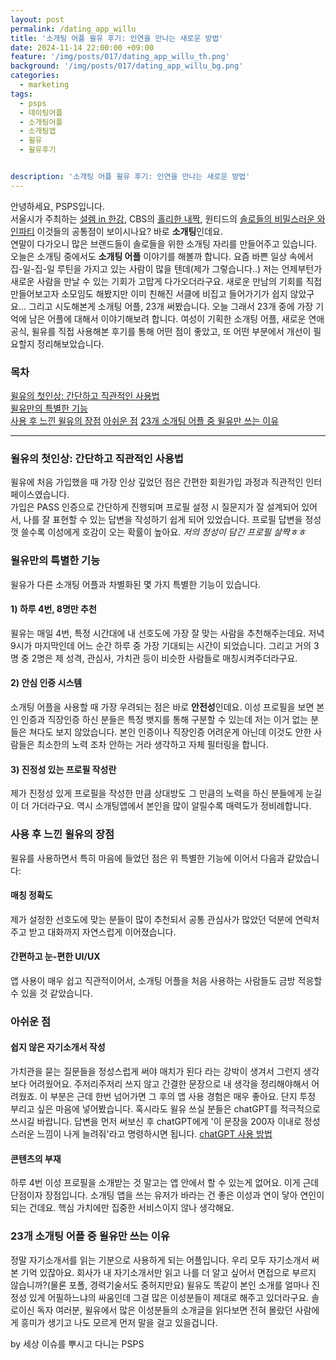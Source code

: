 ```yaml
---
layout: post
permalink: /dating_app_willu
title: '소개팅 어플 윌유 후기: 인연을 만나는 새로운 방법'
date: 2024-11-14 22:00:00 +09:00
feature: '/img/posts/017/dating_app_willu_th.png'
background: '/img/posts/017/dating_app_willu_bg.png'
categories:
  - marketing
tags:
  - psps
  - 데이팅어플
  - 소개팅어플
  - 소개팅앱
  - 윌유
  - 윌유후기


description: '소개팅 어플 윌유 후기: 인연을 만나는 새로운 방법'
---
```


안녕하세요, PSPS입니다.  
서울시가 주최하는 [설렘 in 한강](https://hangang.seoul.go.kr/www/eventMng/detail.do?srchType=list&mid=538&evntSn=247), CBS의 [홀리한 내짝](https://www.youtube.com/watch?v=kNMAvzb6um4&t=4s), 원티드의 [솔로들의 비밀스러운 와인파티](https://www.wanted.co.kr/events/wintermagic2024?trk=feed_main-feed-card_feed-article-content) 이것들의 공통점이 보이시나요? 바로 **소개팅**인데요.  
연말이 다가오니 많은 브랜드들이 솔로들을 위한 소개팅 자리를 만들어주고 있습니다. 오늘은 소개팅 중에서도 **소개팅 어플** 이야기를 해볼까 합니다.
요즘 바쁜 일상 속에서 집-일-집-일 루틴을 가지고 있는 사람이 많을 텐데(제가 그렇습니다..) 저는 언제부턴가 새로운 사람을 만날 수 있는 기회가 고맙게 다가오더라구요. 새로운 만남의 기회를 직접 만들어보고자 소모임도 해봤지만 이미 친해진 서클에 비집고 들어가기가 쉽지 않았구요... 그리고 시도해본게 소개팅 어플, 23개 써봤습니다. 오늘 그래서 23개 중에 가장 기억에 남은 어플에 대해서 이야기해보려 합니다. 여성이 기획한 소개팅 어플, 새로운 연애공식, 윌유를 직접 사용해본 후기를 통해 어떤 점이 좋았고, 또 어떤 부분에서 개선이 필요할지 정리해보았습니다.

### 목차
<a href = "#윌유의-첫인상:-간단하고-직관적인-사용">윌유의 첫인상: 간단하고 직관적인 사용법</a><br>
<a href = "#윌유만의-특별한-기능">윌유만의 특별한 기능</a><br>
<a href = "#사용-후-느낀-윌유의-장점">사용 후 느낀 윌유의 장점</a>
<a href = "#아쉬운-점">아쉬운 점</a>
<a href = "#23개-소개팅-어플-중-윌유만-쓰는-이유">23개 소개팅 어플 중 윌유만 쓰는 이유</a>
<hr>

### 윌유의 첫인상: 간단하고 직관적인 사용법

윌유에 처음 가입했을 때 가장 인상 깊었던 점은 간편한 회원가입 과정과 직관적인 인터페이스였습니다.  
가입은 PASS 인증으로 간단하게 진행되며 프로필 설정 시 질문지가 잘 설계되어 있어서, 나를 잘 표현할 수 있는 답변을 작성하기 쉽게 되어 있었습니다. 프로필 답변을 정성껏 쓸수록 이성에게 호감이 오는 확률이 높아요.
*저의 정성이 담긴 프로필 살짝ㅎㅎ*

### 윌유만의 특별한 기능

윌유가 다른 소개팅 어플과 차별화된 몇 가지 특별한 기능이 있습니다.

#### 1) 하루 4번, 8명만 추천
윌유는 매일 4번, 특정 시간대에 내 선호도에 가장 잘 맞는 사람을 추천해주는데요. 저녁 9시가 마지막인데 어느 순간 하루 중 가장 기대되는 시간이 되었습니다. 그리고 거의 3명 중 2명은 제 성격, 관심사, 가치관 등이 비슷한 사람들로 매칭시켜주더라구요.

#### 2) 안심 인증 시스템  
소개팅 어플을 사용할 때 가장 우려되는 점은 바로 **안전성**인데요. 이성 프로필을 보면 본인 인증과 직장인증 하신 분들은 특정 뱃지를 통해 구분할 수 있는데 저는 이거 없는 분들은 쳐다도 보지 않았습니다. 본인 인증이나 직장인증 어려운게 아닌데 이것도 안한 사람들은 최소한의 노력 조차 안하는 거라 생각하고 자체 필터링을 합니다.

#### 3) 진정성 있는 프로필 작성란
제가 진정성 있게 프로필을 작성한 만큼 상대방도 그 만큼의 노력을 하신 분들에게 눈길이 더 가더라구요. 역시 소개팅앱에서 본인을 많이 알릴수록 매력도가 정비례합니다.



### 사용 후 느낀 윌유의 장점

윌유를 사용하면서 특히 마음에 들었던 점은 위 특별한 기능에 이어서 다음과 같았습니다:

#### **매칭 정확도**
제가 설정한 선호도에 맞는 분들이 많이 추천되서 공통 관심사가 많았던 덕분에 연락처 주고 받고 대화까지 자연스럽게 이어졌습니다.

#### **간편하고 눈-편한 UI/UX**  
앱 사용이 매우 쉽고 직관적이어서, 소개팅 어플을 처음 사용하는 사람들도 금방 적응할 수 있을 것 같았습니다.

### 아쉬운 점

#### 쉽지 않은 자기소개서 작성
가치관을 묻는 질문들을 정성스럽게 써야 매치가 된다 라는 강박이 생겨서 그런지 생각보다 어려웠어요. 주저리주저리 쓰지 않고 간결한 문장으로 내 생각을 정리해야해서 어려웠죠. 이 부분은 근데 한번 넘어가면 그 후의 앱 사용 경험은 매우 좋아요. 단지 투정 부리고 싶은 마음에 넣어봤습니다. 혹시라도 윌유 쓰실 분들은 chatGPT를 적극적으로 쓰시길 바랍니다. 답변을 먼저 써보신 후 chatGPT에게 '이 문장을 200자 이내로 정성스러운 느낌이 나게 늘려줘'라고 명령하시면 됩니다. [chatGPT 사용 방법]()


#### 콘텐츠의 부재
하루 4번 이성 프로필을 소개받는 것 말고는 앱 안에서 할 수 있는게 없어요. 이게 근데 단점이자 장점입니다. 소개팅 앱을 쓰는 유저가 바라는 건 좋은 이성과 연이 닿아 연인이 되는 건데요. 핵심 가치에만 집중한 서비스이지 않나 생각해요.


### 23개 소개팅 어플 중 윌유만 쓰는 이유
정말 자기소개서를 읽는 기분으로 사용하게 되는 어플입니다. 우리 모두 자기소개서 써 본 기억 있잖아요. 회사가 내 자기소개서만 읽고 나를 더 알고 싶어서 면접으로 부르지 않습니까?(물론 포폴, 경력기술서도 중허지만요) 윌유도 똑같이 본인 소개를 얼마나 진정성 있게 어필하느냐의 싸움인데 그걸 많은 이성분들이 제대로 해주고 있더라구요. 솔로이신 독자 여러분, 윌유에서 많은 이성분들의 소개글을 읽다보면 전혀 몰랐던 사람에게 흥미가 생기고 나도 모르게 먼저 말을 걸고 있을겁니다.

by 세상 이슈를 뿌시고 다니는 PSPS
